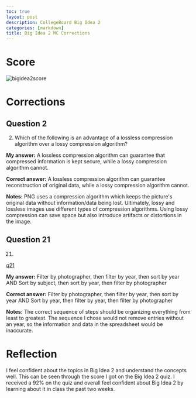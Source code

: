 ```yaml
---
toc: true
layout: post
description: CollegeBoard Big Idea 2 
categories: [markdown]
title: Big Idea 2 MC Corrections
---
```


# Score
![bigidea2score](https://cdn.discordapp.com/attachments/1010052426490982461/1086372646293344306/Screen_Shot_2023-03-17_at_12.20.19_PM.jpg)

# Corrections 

## Question 2 

2. Which of the following is an advantage of a lossless compression algorithm over a lossy compression algorithm?

**My answer:** A lossless compression algorithm can guarantee that compressed information is kept secure, while a lossy compression algorithm cannot.

**Correct answer:** A lossless compression algorithm can guarantee reconstruction of original data, while a lossy compression algorithm cannot.

**Notes:** PNG uses a compression algorithm which keeps the picture's original data without information/data being lost. Ultimately, lossy and lossless images use different types of compression algorithms. Using lossy compression can save space but also introduce artifacts or distortions in the image. 

## Question 21

21. 

[q21](https://cdn.discordapp.com/attachments/1010052426490982461/1086373145096765480/Screen_Shot_2023-03-17_at_12.30.34_PM.jpg)

**My answer:** Filter by photographer, then filter by year, then sort by year AND Sort by subject, then sort by year, then filter by photographer

**Correct answer:** Filter by photographer, then filter by year, then sort by year AND Sort by year, then filter by year, then filter by photographer

**Notes:** The correct sequence of steps should be organizing everything from least to greatest. The sequence I chose would not remove entries without an year, so the information and data in the spreadsheet would be inaccurate. 

# Reflection 

I feel confident about the topics in Big Idea 2 and understand the concepts well. This can be seen through the score I got on the Big Idea 2 quiz. I received a 92% on the quiz and overall feel confident about Big Idea 2 by learning about it in class the past two weeks. 